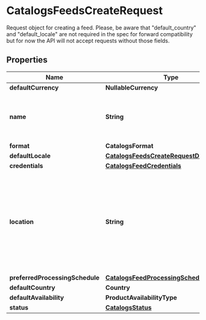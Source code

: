 

# CatalogsFeedsCreateRequest

Request object for creating a feed. Please, be aware that \"default_country\" and \"default_locale\" are not required in the spec for forward compatibility but for now the API will not accept requests without those fields.

## Properties

Name | Type | Description | Notes
------------ | ------------- | ------------- | -------------
**defaultCurrency** | **NullableCurrency** |  |  [optional]
**name** | **String** | A human-friendly name associated to a given feed. | 
**format** | **CatalogsFormat** |  | 
**defaultLocale** | [**CatalogsFeedsCreateRequestDefaultLocale**](CatalogsFeedsCreateRequestDefaultLocale.md) |  |  [optional]
**credentials** | [**CatalogsFeedCredentials**](CatalogsFeedCredentials.md) |  |  [optional]
**location** | **String** | The URL where a feed is available for download. This URL is what Pinterest will use to download a feed for processing. | 
**preferredProcessingSchedule** | [**CatalogsFeedProcessingSchedule**](CatalogsFeedProcessingSchedule.md) |  |  [optional]
**defaultCountry** | **Country** |  |  [optional]
**defaultAvailability** | **ProductAvailabilityType** |  |  [optional]
**status** | [**CatalogsStatus**](CatalogsStatus.md) |  |  [optional]



